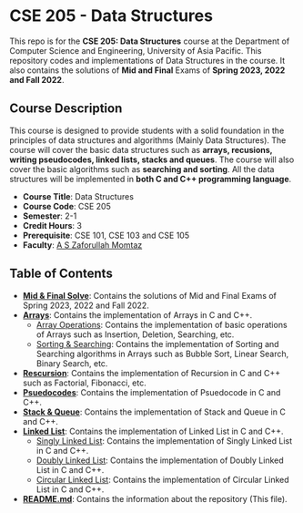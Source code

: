 # CSE 205 - Data Structures

This repo is for the **CSE 205: Data Structures** course at the Department of Computer Science and Engineering, University of Asia Pacific. This repository codes and implementations of Data Structures in the course. It also contains the solutions of **Mid and Final** Exams of **Spring 2023, 2022 and Fall 2022**.

## Course Description

This course is designed to provide students with a solid foundation in the principles of data structures and algorithms (Mainly Data Structures). The course will cover the basic data structures such as **arrays, recusions, writing pseudocodes, linked lists, stacks and queues**. The course will also cover the basic algorithms such as **searching and sorting**. All the data structures will be implemented in **both C and C++ programming language**.

- **Course Title**: Data Structures
- **Course Code**: CSE 205
- **Semester**: 2-1
- **Credit Hours**: 3
- **Prerequisite**: CSE 101, CSE 103 and CSE 105
- **Faculty**: [A S Zaforullah Momtaz](https://cse.uap-bd.edu/faculty/faculty_details/20)

## Table of Contents

- **[Mid & Final Solve](/Mid%20&%20Final%20Solve/)**: Contains the solutions of Mid and Final Exams of Spring 2023, 2022 and Fall 2022.
- **[Arrays](/Arrays/)**: Contains the implementation of Arrays in C and C++.
  - [Array Operations](/Arrays/ArrayOperations/): Contains the implementation of basic operations of Arrays such as Insertion, Deletion, Searching, etc.
  - [Sorting & Searching](/Arrays/SortingSearching/): Contains the implementation of Sorting and Searching algorithms in Arrays such as Bubble Sort, Linear Search, Binary Search, etc.
- **[Rescursion](/Recursion/)**: Contains the implementation of Recursion in C and C++ such as Factorial, Fibonacci, etc.
- **[Psuedocodes](/Psuedocodes/)**: Contains the implementation of Psuedocode in C and C++.
- **[Stack & Queue](/StackQueue/)**: Contains the implementation of Stack and Queue in C and C++.
- **[Linked List](/LinkedList/)**: Contains the implementation of Linked List in C and C++.
  - [Singly Linked List](/LinkedList/SinglyLinkedList/): Contains the implementation of Singly Linked List in C and C++.
  - [Doubly Linked List](/LinkedList/DoublyLinkedList/): Contains the implementation of Doubly Linked List in C and C++.
  - [Circular Linked List](/LinkedList/CircularLinkedList/): Contains the implementation of Circular Linked List in C and C++.
- **[README.md](/README.md)**: Contains the information about the repository (This file).
